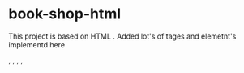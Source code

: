# book-shop-html
This project is based on HTML .
Added lot's of tages and elemetnt's implementd here

<html> , <!DOCTYPE>, <e>, <a>, 
